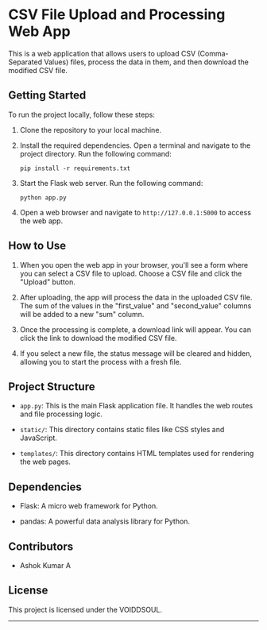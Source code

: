 
# CSV File Upload and Processing Web App

This is a web application that allows users to upload CSV (Comma-Separated Values) files, process the data in them, and then download the modified CSV file.

## Getting Started

To run the project locally, follow these steps:

1. Clone the repository to your local machine.

2. Install the required dependencies. Open a terminal and navigate to the project directory. Run the following command:

   ```
   pip install -r requirements.txt
   ```

3. Start the Flask web server. Run the following command:

   ```
   python app.py
   ```

4. Open a web browser and navigate to `http://127.0.0.1:5000` to access the web app.

## How to Use

1. When you open the web app in your browser, you'll see a form where you can select a CSV file to upload. Choose a CSV file and click the "Upload" button.

2. After uploading, the app will process the data in the uploaded CSV file. The sum of the values in the "first_value" and "second_value" columns will be added to a new "sum" column.

3. Once the processing is complete, a download link will appear. You can click the link to download the modified CSV file.

4. If you select a new file, the status message will be cleared and hidden, allowing you to start the process with a fresh file.

## Project Structure

- `app.py`: This is the main Flask application file. It handles the web routes and file processing logic.

- `static/`: This directory contains static files like CSS styles and JavaScript.

- `templates/`: This directory contains HTML templates used for rendering the web pages.

## Dependencies

- Flask: A micro web framework for Python.

- pandas: A powerful data analysis library for Python.

## Contributors

- Ashok Kumar A

## License

This project is licensed under the VOIDDSOUL.

---

